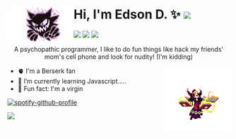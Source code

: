 
<img align="left" width="150px" src="./top_icon.gif"/> Hi, I'm Edson D. ✨ ![](https://img.shields.io/badge/stars%20⭐-1245-yellow) 
==

![](https://komarev.com/ghpvc/?username=eddev000&color=blueviolet&style=for-the-badge)
![](https://img.shields.io/badge/Instagram-E4405F?style=for-the-badge&logo=instagram&logoColor=white)
![](https://img.shields.io/badge/WhatsApp-25D366?style=for-the-badge&logo=whatsapp&logoColor=white)
<p align="center"> A psychopathic programmer, I like to do fun things like hack my friends' mom's cell phone and look for nudity! (I'm kidding)</p> <img align="right" width="150px" src="./img1.webp"/> 


- 🫀 I'm a Berserk fan                      
- 🎯 I’m currently learning Javascript.....  
- 🥁 Fun fact: I'm a virgin


<div align="left">
    
[![spotify-github-profile](https://spotify-github-profile.vercel.app/api/view?uid=vjgcapwajna68y8r09jxrsce8&cover_image=true&theme=novatorem&show_offline=false&bar_color=813d9c&bar_color_cover=true)](https://github.com/kittinan/spotify-github-profile)


</div>
<p align="left">
  <a href="https://ski">
    <img src="https://skillicons.dev/icons?i=js,html,css,nodejs,bash,linux,vim" />
  </a>
</p>






